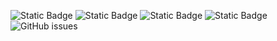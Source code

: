 ![Static Badge](https://img.shields.io/badge/blacklists-60-000000) ![Static Badge](https://img.shields.io/badge/blacklisted-2726269-cc0000) ![Static Badge](https://img.shields.io/badge/whitelisted-2242-00CC00) ![Static Badge](https://img.shields.io/badge/streaming_blacklist-28106-000000) ![GitHub issues](https://img.shields.io/github/issues/fabriziosalmi/blacklists)
